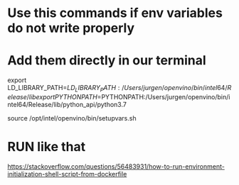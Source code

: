 # Use this commands if env variables do not write properly 
# Add them directly in our terminal 


export LD_LIBRARY_PATH=$LD_LIBRARY_PATH:/Users/jurgen/openvino/bin/intel64/Release/lib
export PYTHONPATH=$PYTHONPATH:/Users/jurgen/openvino/bin/intel64/Release/lib/python_api/python3.7

source /opt/intel/openvino/bin/setupvars.sh
# RUN like that 
https://stackoverflow.com/questions/56483931/how-to-run-environment-initialization-shell-script-from-dockerfile
